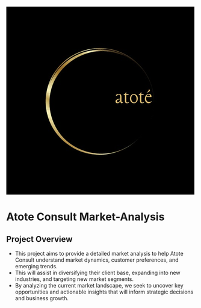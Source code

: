 ![Atote Market Analysis](https://github.com/Edna722/Market-Analysis/blob/main/WhatsApp%20Image%202025-01-20%20at%2014.27.54_5581b028.jpg?raw=true) 

# Atote Consult Market-Analysis 

## Project Overview 
* This project aims to provide a detailed market analysis to help Atote Consult understand market dynamics, customer preferences, and emerging trends.
* This will assist in diversifying their client base, expanding into new industries, and targeting new market segments.
* By analyzing the current market landscape, we seek to uncover key opportunities and actionable insights that will inform strategic decisions and business growth.
